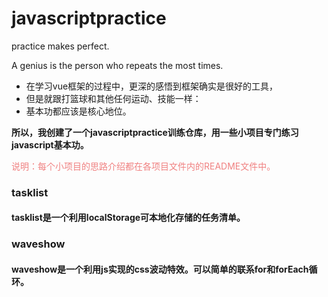 # javascriptpractice
practice makes perfect.

A genius is the person who repeats the most times.


* 在学习vue框架的过程中，更深的感悟到框架确实是很好的工具，
* 但是就跟打篮球和其他任何运动、技能一样：
* 基本功都应该是核心地位。



**所以，我创建了一个javascriptpractice训练仓库，用一些小项目专门练习javascript基本功。**

<font color=#F08080>说明：每个小项目的思路介绍都在各项目文件内的README文件中。</font>


### tasklist
#### tasklist是一个利用localStorage可本地化存储的任务清单。


### waveshow
#### waveshow是一个利用js实现的css波动特效。可以简单的联系for和forEach循环。




